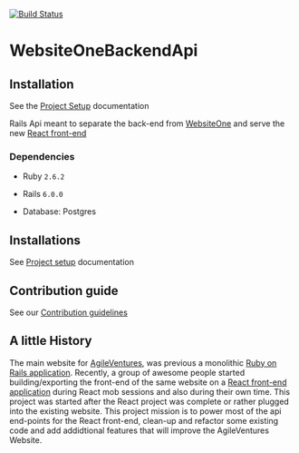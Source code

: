 [![Build Status](https://travis-ci.org/AgileVentures/WebsiteOneBackendApi.svg?branch=develop)](https://travis-ci.org/AgileVentures/WebsiteOneBackendApi)
# WebsiteOneBackendApi

## Installation

See the [Project Setup](docs/project_setup.md) documentation

Rails Api meant to separate the back-end from [WebsiteOne](https://github.com/AgileVentures/WebsiteOne) and serve the new [React front-end](https://github.com/AgileVentures/agile-ventures-website-react-front-end)

### Dependencies

- Ruby  `2.6.2`

- Rails `6.0.0`

- Database: Postgres

## Installations

See [Project setup](Installations.md) documentation

## Contribution guide

See our  [Contribution guidelines](CONTRIBUTING.md)

## A little History
The main website for [AgileVentures](agileventures.org), was previous a monolithic [Ruby on Rails application](https://github.com/AgileVentures/WebsiteOne).
Recently, a group of awesome people started building/exporting the front-end of the same website on a [React front-end application](https://github.com/AgileVentures/agile-ventures-website-react-front-end)
during React mob sessions and also during their own time.
This project was started after the React project was complete or rather plugged into the existing website. This project mission is to power most of the api end-points for 
the React front-end, clean-up and refactor some existing code and add addidtional features that will improve the AgileVentures Website.
